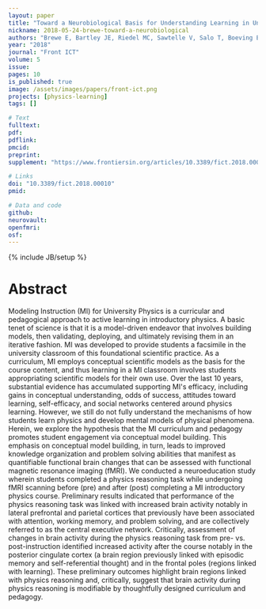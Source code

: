 ```yaml
---
layout: paper
title: "Toward a Neurobiological Basis for Understanding Learning in University Modeling Instruction Physics Courses"
nickname: 2018-05-24-brewe-toward-a-neurobiological
authors: "Brewe E, Bartley JE, Riedel MC, Sawtelle V, Salo T, Boeving ER, Bravo EI, Odean R, Nazareth A, Bottenhorn KL, Laird RW, Sutherland MT, Pruden SM, Laird AR"
year: "2018"
journal: "Front ICT"
volume: 5
issue:
pages: 10
is_published: true
image: /assets/images/papers/front-ict.png
projects: [physics-learning]
tags: []

# Text
fulltext:
pdf:
pdflink:
pmcid:
preprint:
supplement: "https://www.frontiersin.org/articles/10.3389/fict.2018.00010/full#supplementary-material"

# Links
doi: "10.3389/fict.2018.00010"
pmid:

# Data and code
github:
neurovault:
openfmri:
osf:
---
```

{% include JB/setup %}

# Abstract

Modeling Instruction (MI) for University Physics is a curricular and pedagogical approach to active learning in introductory physics. A basic tenet of science is that it is a model-driven endeavor that involves building models, then validating, deploying, and ultimately revising them in an iterative fashion. MI was developed to provide students a facsimile in the university classroom of this foundational scientific practice. As a curriculum, MI employs conceptual scientific models as the basis for the course content, and thus learning in a MI classroom involves students appropriating scientific models for their own use. Over the last 10 years, substantial evidence has accumulated supporting MI's efficacy, including gains in conceptual understanding, odds of success, attitudes toward learning, self-efficacy, and social networks centered around physics learning. However, we still do not fully understand the mechanisms of how students learn physics and develop mental models of physical phenomena. Herein, we explore the hypothesis that the MI curriculum and pedagogy promotes student engagement via conceptual model building. This emphasis on conceptual model building, in turn, leads to improved knowledge organization and problem solving abilities that manifest as quantifiable functional brain changes that can be assessed with functional magnetic resonance imaging (fMRI). We conducted a neuroeducation study wherein students completed a physics reasoning task while undergoing fMRI scanning before (pre) and after (post) completing a MI introductory physics course. Preliminary results indicated that performance of the physics reasoning task was linked with increased brain activity notably in lateral prefrontal and parietal cortices that previously have been associated with attention, working memory, and problem solving, and are collectively referred to as the central executive network. Critically, assessment of changes in brain activity during the physics reasoning task from pre- vs. post-instruction identified increased activity after the course notably in the posterior cingulate cortex (a brain region previously linked with episodic memory and self-referential thought) and in the frontal poles (regions linked with learning). These preliminary outcomes highlight brain regions linked with physics reasoning and, critically, suggest that brain activity during physics reasoning is modifiable by thoughtfully designed curriculum and pedagogy.
